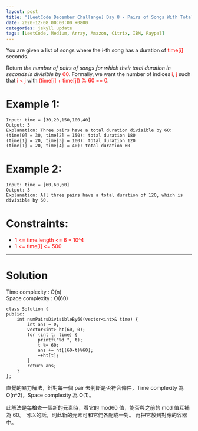 ```yaml
---
layout: post
title: "[LeetCode December Challange] Day 8 - Pairs of Songs With Total Durations Divisible by 60"
date: 2020-12-08 00:00:00 +0800
categories: jekyll update
tags: [LeetCode, Medium, Array, Amazon, Citrix, IBM, Paypal]
---
```


You are given a list of songs where the i-th song has a duration of <font color="red">time[i]</font> seconds.

Return _the number of pairs of songs for which their total duration in seconds is divisible by_ <font color="red">60</font>. Formally, we want the number of indices <font color="red">i</font>, <font color="red">j</font> such that <font color="red">i < j</font> with <font color="red">(time[i] + time[j]) % 60 == 0</font>.

# Example 1:

    Input: time = [30,20,150,100,40]
    Output: 3
    Explanation: Three pairs have a total duration divisible by 60:
    (time[0] = 30, time[2] = 150): total duration 180
    (time[1] = 20, time[3] = 100): total duration 120
    (time[1] = 20, time[4] = 40): total duration 60

# Example 2:

    Input: time = [60,60,60]
    Output: 3
    Explanation: All three pairs have a total duration of 120, which is divisible by 60.

# Constraints:

- <font color="red">1 <= time.length <= 6 \* 10^4</font>
- <font color="red">1 <= time[i] <= 500</font>

---

# Solution

Time complexity : O(n)  
Space complexity : O(60)

    class Solution {
    public:
        int numPairsDivisibleBy60(vector<int>& time) {
            int ans = 0;
            vector<int> ht(60, 0);
            for (int t: time) {
                printf("%d ", t);
                t %= 60;
                ans += ht[(60-t)%60];
                ++ht[t];
            }
            return ans;
        }
    };

直覺的暴力解法，針對每一個 pair 去判斷是否符合條件，Time complexity 為 O(n^2)，Space complexity 為 O(1)。

此解法是每檢查一個新的元素時，看它的 mod60 值，能否與之前的 mod 值互補為 60。
可以的話，則此新的元素可和它們各配成一對。
再把它放到對應的容器中。
